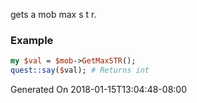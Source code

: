 gets a mob max s t r.
### Example

```perl
my $val = $mob->GetMaxSTR();
quest::say($val); # Returns int
```


Generated On 2018-01-15T13:04:48-08:00